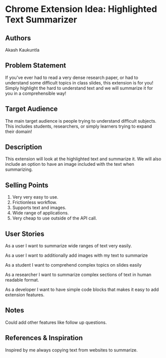 # Chrome Extension Idea: Highlighted Text Summarizer

## Authors

Akash Kaukuntla

## Problem Statement

If you've ever had to read a very dense research paper, or had to understand some difficult topics in class slides, this extension is for you! Simply highlight the hard to understand text and we will summarize it for you in a comprehensible way!

## Target Audience

The main target audience is people trying to understand difficult subjects. This includes students, researchers, or simply learners trying to expand their domain!

## Description

This extension will look at the highlighted text and summarize it. We will also include an option to have an image included with the text when summarizing.

## Selling Points

1. Very very easy to use.
2. Frictionless workflow.
3. Supports text and images.
4. Wide range of applications.
5. Very cheap to use outside of the API call.

## User Stories

As a user I want to summarize wide ranges of text very easily.

As a user I want to additionally add images with my text to summarize

As a student I want to comprehend complex topics on slides easily

As a researcher I want to summarize complex sections of text in human readable format.

As a developer I want to have simple code blocks that makes it easy to add extension features.

## Notes

Could add other features like follow up questions.

## References & Inspiration

Inspired by me always copying text from websites to summarize.
